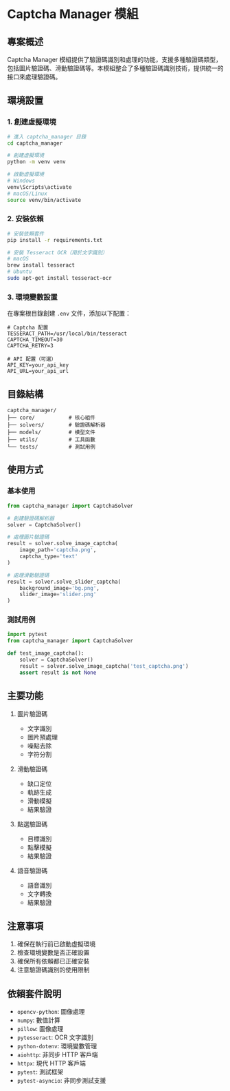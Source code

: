 # Captcha Manager 模組

## 專案概述

Captcha Manager 模組提供了驗證碼識別和處理的功能，支援多種驗證碼類型，包括圖片驗證碼、滑動驗證碼等。本模組整合了多種驗證碼識別技術，提供統一的接口來處理驗證碼。

## 環境設置

### 1. 創建虛擬環境

```bash
# 進入 captcha_manager 目錄
cd captcha_manager

# 創建虛擬環境
python -m venv venv

# 啟動虛擬環境
# Windows
venv\Scripts\activate
# macOS/Linux
source venv/bin/activate
```

### 2. 安裝依賴

```bash
# 安裝依賴套件
pip install -r requirements.txt

# 安裝 Tesseract OCR（用於文字識別）
# macOS
brew install tesseract
# Ubuntu
sudo apt-get install tesseract-ocr
```

### 3. 環境變數設置

在專案根目錄創建 `.env` 文件，添加以下配置：

```env
# Captcha 配置
TESSERACT_PATH=/usr/local/bin/tesseract
CAPTCHA_TIMEOUT=30
CAPTCHA_RETRY=3

# API 配置（可選）
API_KEY=your_api_key
API_URL=your_api_url
```

## 目錄結構

```
captcha_manager/
├── core/           # 核心組件
├── solvers/        # 驗證碼解析器
├── models/         # 模型文件
├── utils/          # 工具函數
└── tests/          # 測試用例
```

## 使用方式

### 基本使用

```python
from captcha_manager import CaptchaSolver

# 創建驗證碼解析器
solver = CaptchaSolver()

# 處理圖片驗證碼
result = solver.solve_image_captcha(
    image_path='captcha.png',
    captcha_type='text'
)

# 處理滑動驗證碼
result = solver.solve_slider_captcha(
    background_image='bg.png',
    slider_image='slider.png'
)
```

### 測試用例

```python
import pytest
from captcha_manager import CaptchaSolver

def test_image_captcha():
    solver = CaptchaSolver()
    result = solver.solve_image_captcha('test_captcha.png')
    assert result is not None
```

## 主要功能

1. 圖片驗證碼
   - 文字識別
   - 圖片預處理
   - 噪點去除
   - 字符分割

2. 滑動驗證碼
   - 缺口定位
   - 軌跡生成
   - 滑動模擬
   - 結果驗證

3. 點選驗證碼
   - 目標識別
   - 點擊模擬
   - 結果驗證

4. 語音驗證碼
   - 語音識別
   - 文字轉換
   - 結果驗證

## 注意事項

1. 確保在執行前已啟動虛擬環境
2. 檢查環境變數是否正確設置
3. 確保所有依賴都已正確安裝
4. 注意驗證碼識別的使用限制

## 依賴套件說明

- `opencv-python`: 圖像處理
- `numpy`: 數值計算
- `pillow`: 圖像處理
- `pytesseract`: OCR 文字識別
- `python-dotenv`: 環境變數管理
- `aiohttp`: 非同步 HTTP 客戶端
- `httpx`: 現代 HTTP 客戶端
- `pytest`: 測試框架
- `pytest-asyncio`: 非同步測試支援 